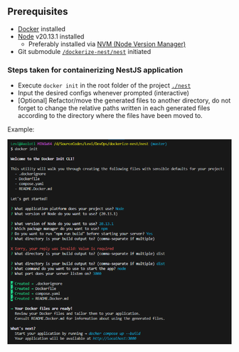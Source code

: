## Prerequisites

- [Docker](https://www.docker.com/) installed
- [Node](https://nodejs.org/en/download) v20.13.1 installed
  - Preferably installed via [NVM (Node Version Manager)](https://github.com/nvm-sh/nvm)
- Git submodule [`/dockerize-nest/nest`](./nest) initiated

### Steps taken for containerizing NestJS application

- Execute `docker init` in the root folder of the project [`./nest`](./nest)
- Input the desired configs whenever prompted (interactive)
- [Optional] Refactor/move the generated files to another directory, do not forget to change the relative paths written in each generated files according to the directory where the files have been moved to.

Example:

![`docker init` processes](assets/docker-init.png)

